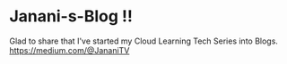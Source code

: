 # Janani-s-Blog !!

Glad to share that I've started my Cloud Learning Tech Series into Blogs.
https://medium.com/@JananiTV

